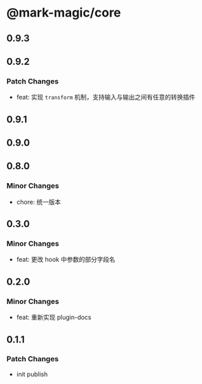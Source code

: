 # @mark-magic/core

## 0.9.3

## 0.9.2

### Patch Changes

- feat: 实现 `transform` 机制，支持输入与输出之间有任意的转换插件

## 0.9.1

## 0.9.0

## 0.8.0

### Minor Changes

- chore: 统一版本

## 0.3.0

### Minor Changes

- feat: 更改 hook 中参数的部分字段名

## 0.2.0

### Minor Changes

- feat: 重新实现 plugin-docs

## 0.1.1

### Patch Changes

- init publish
